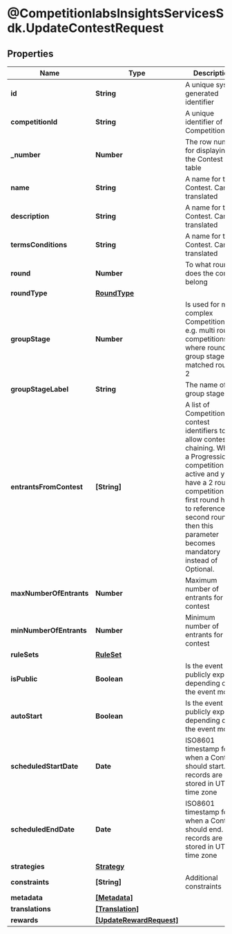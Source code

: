 # @CompetitionlabsInsightsServicesSdk.UpdateContestRequest

## Properties

Name | Type | Description | Notes
------------ | ------------- | ------------- | -------------
**id** | **String** | A unique system generated identifier | 
**competitionId** | **String** | A unique identifier of a Competition | [optional] 
**_number** | **Number** | The row number for displaying the Contest in a table | [optional] 
**name** | **String** | A name for the Contest. Can be translated | [optional] 
**description** | **String** | A name for the Contest. Can be translated | [optional] 
**termsConditions** | **String** | A name for the Contest. Can be translated | [optional] 
**round** | **Number** | To what round does the contest belong | [optional] 
**roundType** | [**RoundType**](RoundType.md) |  | [optional] 
**groupStage** | **Number** | Is used for more complex Competitions e.g. multi round competitions where round 1 group stage matched round 2 | [optional] 
**groupStageLabel** | **String** | The name of the group stages | [optional] 
**entrantsFromContest** | **[String]** | A list of CompetitionLabs contest identifiers to allow contests chaining. When a Progression competition is active and you have a 2 round competition the first round has to reference the second round then this parameter becomes mandatory instead of Optional. | [optional] 
**maxNumberOfEntrants** | **Number** | Maximum number of entrants for the contest | [optional] 
**minNumberOfEntrants** | **Number** | Minimum number of entrants for the contest | [optional] 
**ruleSets** | [**RuleSet**](RuleSet.md) |  | [optional] 
**isPublic** | **Boolean** | Is the event publicly exposed depending on the event model | [optional] 
**autoStart** | **Boolean** | Is the event publicly exposed depending on the event model | [optional] 
**scheduledStartDate** | **Date** | ISO8601 timestamp for when a Contest should start. All records are stored in UTC time zone | [optional] 
**scheduledEndDate** | **Date** | ISO8601 timestamp for when a Contest should end. All records are stored in UTC time zone | [optional] 
**strategies** | [**Strategy**](Strategy.md) |  | [optional] 
**constraints** | **[String]** | Additional constraints | [optional] 
**metadata** | [**[Metadata]**](Metadata.md) |  | [optional] 
**translations** | [**[Translation]**](Translation.md) |  | [optional] 
**rewards** | [**[UpdateRewardRequest]**](UpdateRewardRequest.md) |  | [optional] 


